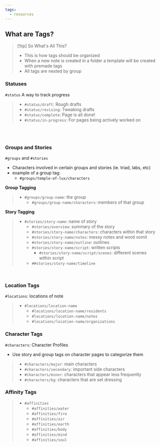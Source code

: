```yaml
---
tags: 
  - resources
---
```


## What are Tags?
> [!tip] So What's All This?
> - This is how tags should be organized
> - When a new note is created in a folder a template will be created with premade tags
> - All tags are nested by group

### Statuses
`#status` A way to track progress

> - `#status/draft`: Rough drafts
> - `#status/revising`: Tweaking drafts
> - `#status/complete`: Page is all done!
> - `#status/in-progress`: For pages being actively worked on

<br>
<br>

### Groups and Stories
`#groups` and `#stories`
- Characters involved in certain groups and stories (ie. triad, labs, etc)
- example of a group tag:
	- `#groups/temple-of-lux/characters`

**Group Tagging**
> - `#groups/group-name`: the group
> 	- `#groups/group-name/characters`: members of that group

**Story Tagging**
> - `#stories/story-name`: name of story
> 	- `#stories/overview`: summary of the story
> 	- `#stories/story-name/characters`: characters within that story
> 	- `#stories/story-name/notes`: messy notes and word vomit
> 	- `#stories/story-name/outline`: outlines
> 	- `#stories/story-name/script`: written scripts
> 		- `#stories/story-name/script/scenes`: different scenes within script
> 	- `##stories/story-name/timeline`

<br>

### Location Tags
`#locations`: locations of note

> - `#locations/location-name`
> 	- `#locations/location-name/residents`
> 	- `#locations/location-name/notes`
> 	- `#locations/location-name/organizations`

### Character Tags
`#characters`: Character Profiles

- Use story and group tags on character pages to categorize them

> - `#characters/major`: main characters
> - `#characters/secondary`: important side characters
> - `#characters/minor`: characters that appear less frequently
> - `#characters/bg`: characters that are set dressing

### Affinity Tags
> - `#affinities`
> 	- `#affinities/water`
> 	- `#affinities/fire`
> 	- `#affinities/air`
> 	- `#affinities/earth`
> 	- `#affinities/body`
> 	- `#affinities/mind`
> 	- `#affinities/soul`